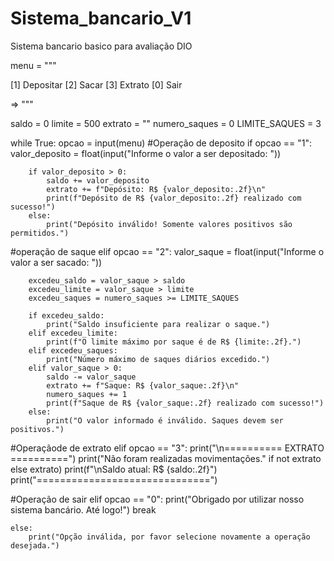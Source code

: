 # Sistema_bancario_V1
Sistema bancario basico para avaliação DIO



menu = """

[1] Depositar
[2] Sacar
[3] Extrato
[0] Sair

=> """

saldo = 0
limite = 500
extrato = ""
numero_saques = 0
LIMITE_SAQUES = 3

while True:
    opcao = input(menu)
  #Operação de deposito
    if opcao == "1":
        valor_deposito = float(input("Informe o valor a ser depositado: "))

        if valor_deposito > 0:
            saldo += valor_deposito
            extrato += f"Depósito: R$ {valor_deposito:.2f}\n"
            print(f"Depósito de R$ {valor_deposito:.2f} realizado com sucesso!")
        else:
            print("Depósito inválido! Somente valores positivos são permitidos.")

  #operação de saque
    elif opcao == "2":
        valor_saque = float(input("Informe o valor a ser sacado: "))

        excedeu_saldo = valor_saque > saldo
        excedeu_limite = valor_saque > limite
        excedeu_saques = numero_saques >= LIMITE_SAQUES

        if excedeu_saldo:
            print("Saldo insuficiente para realizar o saque.")
        elif excedeu_limite:
            print(f"O limite máximo por saque é de R$ {limite:.2f}.")
        elif excedeu_saques:
            print("Número máximo de saques diários excedido.")
        elif valor_saque > 0:
            saldo -= valor_saque
            extrato += f"Saque: R$ {valor_saque:.2f}\n"
            numero_saques += 1
            print(f"Saque de R$ {valor_saque:.2f} realizado com sucesso!")
        else:
            print("O valor informado é inválido. Saques devem ser positivos.")

  #Operaçãode de extrato
    elif opcao == "3":
        print("\n========== EXTRATO ==========")
        print("Não foram realizadas movimentações." if not extrato else extrato)
        print(f"\nSaldo atual: R$ {saldo:.2f}")
        print("==============================")

  #Operação de sair
    elif opcao == "0":
        print("Obrigado por utilizar nosso sistema bancário. Até logo!")
        break

    else:
        print("Opção inválida, por favor selecione novamente a operação desejada.")







